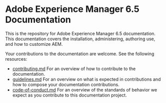 # Adobe Experience Manager 6.5 Documentation

This is the repository for Adobe Experience Manager 6.5 documentation. This documentation covers the installation, administering, authoring use, and how to customize AEM.

Your contributions to the documentation are welcome. See the following resources:

* [contributing.md](contributing.md) For an overview of how to contribute to the documentation.
* [guidelines.md](guidelines.md) For an overview on what is expected in contributions and how to compose your documentation contributions.
* [code-of-conduct.md](code-of-conduct.md) For an overview of the standards of behavior we expect as you contribute to this documentation project.
